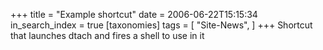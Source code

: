 +++
title = "Example shortcut"
date = 2006-06-22T15:15:34
in_search_index = true
[taxonomies]
tags = [
"Site-News",
]
+++
Shortcut that launches dtach and fires a shell to use in it

